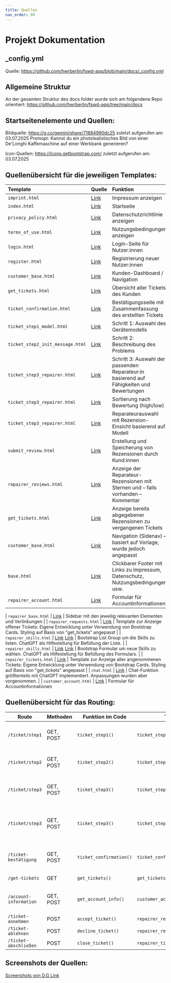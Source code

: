 ```yaml
---
title: Quellen
nav_order: 99
---
```


# Projekt Dokumentation

## _config.yml 

Quelle: https://github.com/hwrberlin/fswd-app/blob/main/docs/_config.yml

## Allgemeine Struktur

An der gesamten Struktur des docs folder wurde sich am folgendene Repo orientiert:
https://github.com/hwrberlin/fswd-app/tree/main/docs



## Startseitenelemente und Quellen:

Bildquelle: https://g.co/gemini/share/71884990dc25 zuletzt aufgerufen am: 03.07.2025
Promopt: Kannst du ein photolealistisches Bild von einer De'Longhi Kaffemaschine auf einer Werkbank generieren?


Icon-Quellen: https://icons.getbootstrap.com/ zuletzt aufgerufen am: 03.07.2025

## Quellenübersicht für die jeweiligen Templates:

| Template                         | Quelle                                                                 | Funktion                                                                                   |
|:--------------------------------|:------------------------------------------------------------------------|:--------------------------------------------------------------------------------------------|
| `imprint.html`                  | [Link](https://chatgpt.com/share/6866576f-daf8-8005-86b5-a1c42e29fb28) | Impressum anzeigen                                                                         |
| `index.html`                    | [Link](https://chatgpt.com/share/6866576f-daf8-8005-86b5-a1c42e29fb28) | Startseite                                                                                 |
| `privacy_policy.html`          | [Link](https://chatgpt.com/share/6866576f-daf8-8005-86b5-a1c42e29fb28) | Datenschutzrichtlinie anzeigen                                                             |
| `terms_of_use.html`            | [Link](https://chatgpt.com/share/6866576f-daf8-8005-86b5-a1c42e29fb28) | Nutzungsbedingungen anzeigen                                                               |
| `login.html`                   | [Link](https://chatgpt.com/share/6866576f-daf8-8005-86b5-a1c42e29fb28) | Login-Seite für Nutzer:innen                                                               |
| `register.html`                | [Link](https://chatgpt.com/share/6866576f-daf8-8005-86b5-a1c42e29fb28) | Registrierung neuer Nutzer:innen                                                           |
| `customer_base.html`           | [Link](https://chatgpt.com/share/6866576f-daf8-8005-86b5-a1c42e29fb28) | Kunden-Dashboard / Navigation                                                              |
| `get_tickets.html`             | [Link](https://chatgpt.com/share/6866576f-daf8-8005-86b5-a1c42e29fb28) | Übersicht aller Tickets des Kunden                                                         |
| `ticket_confirmation.html`     | [Link](https://chatgpt.com/share/6866576f-daf8-8005-86b5-a1c42e29fb28) | Bestätigungsseite mit Zusammenfassung des erstellten Tickets                               |
| `ticket_step1_model.html`      | [Link](https://chatgpt.com/share/6866576f-daf8-8005-86b5-a1c42e29fb28) | Schritt 1: Auswahl des Gerätemodells                                                       |
| `ticket_step2_init_message.html` | [Link](https://chatgpt.com/share/6866576f-daf8-8005-86b5-a1c42e29fb28) | Schritt 2: Beschreibung des Problems                                                       |
| `ticket_step3_repairer.html`   | [Link](https://chatgpt.com/share/6866576f-daf8-8005-86b5-a1c42e29fb28) | Schritt 3: Auswahl der passenden Reparateur:in basierend auf Fähigkeiten und Bewertungen   |
| `ticket_step3_repairer.html`   | [Link](https://chatgpt.com/share/687cc85e-8760-8005-a71a-6fdb9f03e4e6) | Sortierung nach Bewertung (high/low)                                                       |
| `ticket_step3_repairer.html`   | [Link](https://chatgpt.com/share/687cc85e-8760-8005-a71a-6fdb9f03e4e6) | Reparateurauswahl mit Rezension-Einsicht basierend auf Modell                              |
| `submit_review.html`        | [Link](https://chatgpt.com/share/687be667-3568-8005-9ebd-c42d425b8360) | Erstellung und Speicherung von Rezensionen durch Kund:innen                                  |
| `repairer_reviews.html`          | [Link](https://chatgpt.com/share/687cc85e-8760-8005-a71a-6fdb9f03e4e6) | Anzeige der Reparateur-Rezensionen mit Sternen und – falls vorhanden – Kommentar           |
| `get_tickets.html`              | [Link](https://chatgpt.com/share/687be667-3568-8005-9ebd-c42d425b8360) | Anzeige bereits abgegebener Rezensionen zu vergangenen Tickets                                       |
| `customer_base.html`            | [Link](https://chatgpt.com/share/6866576f-daf8-8005-86b5-a1c42e29fb28) | Navigation (Sidenav) – basiert auf Vorlage, wurde jedoch angepasst                                   |
| `base.html`                     | [Link](https://chatgpt.com/share/6866576f-daf8-8005-86b5-a1c42e29fb28) | Clickbarer Footer mit Links zu Impressum, Datenschutz, Nutzungsbedingungen usw.                     |
| `repairer_account.html`         | [Link](https://getbootstrap.com/docs/5.3/forms/overview/) | Formular für Accountinformationen 

| `repairer_base.html`         | [Link](https://www.w3schools.com/howto/howto_css_fixed_sidebar.asp) | Sidebar mit den jeweilig relevanten Elementen und Verlinkungen     |
| `repairer_requests.html`         | [Link](https://getbootstrap.com/docs/5.3/components/card/) | Template zur Anzeige offener Tickets: Eigene Entwicklung unter Verwendung von Bootstrap Cards. Styling auf Basis von "get_tickets" angepasst |
| `repairer_skills.html`         | [Link](https://getbootstrap.com/docs/4.0/components/list-group/) [Link](https://chatgpt.com/share/687cd496-0290-800b-a7a3-4420414825d6)  | Bootstrap List Group um die Skills zu listen. ChatGPT als Hilfestellung für Befüllung der Liste. |
| `repairer_skills.html`         | [Link](https://getbootstrap.com/docs/5.3/forms/overview/) [Link](https://chatgpt.com/share/687cd496-0290-800b-a7a3-4420414825d6)  | Bootstrap Formular um neue Skills zu wählen. ChatGPT als Hilfestellung für Befüllung des Formulars. |
| `repairer_tickets.html`         | [Link](https://getbootstrap.com/docs/5.3/components/card/) | Template zur Anzeige aller angenommenen Tickets: Eigene Entwicklung unter Verwendung von Bootstrap Cards. Styling auf Basis von "get_tickets" angepasst |
| `chat.html`                     | [Link](https://chatgpt.com/share/687cd496-0290-800b-a7a3-4420414825d6) | Chat-Funktion größtenteils mit ChatGPT implementiert. Anpassungen wurden aber vorgenommen. |
| `customer_account.html`         | [Link](https://getbootstrap.com/docs/5.3/forms/overview/) | Formular für Accountinformationen 


## Quellenübersicht für das Routing:

| Route                          | Methoden     | Funktion im Code            | Template                         | Quelle                                                                 | Beschreibung                                                                 |
|-------------------------------|--------------|-----------------------------|----------------------------------|------------------------------------------------------------------------|-------------------------------------------------------------------------------|
| `/ticket/step1`               | GET, POST    | `ticket_step1()`            | `ticket_step1_model.html`        | [ChatGPT](https://chatgpt.com/share/6866576f-daf8-8005-86b5-a1c42e29fb28) | Auswahl eines Gerätemodells, Speichern in Session                            |
| `/ticket/step2`               | GET, POST    | `ticket_step2()`            | `ticket_step2_init_message.html` | [ChatGPT](https://chatgpt.com/share/6866576f-daf8-8005-86b5-a1c42e29fb28) | Eingabe einer Fehlerbeschreibung, Ergänzung der Session                      |
| `/ticket/step3`               | GET, POST    | `ticket_step3()`            | `ticket_step3_repairer.html`     | [ChatGPT](https://chatgpt.com/share/6866576f-daf8-8005-86b5-a1c42e29fb28) | Verwaltung der Session-Daten, Navigation zur Reparateurauswahl               |
| `/ticket/step3`               | GET, POST    | `ticket_step3()`            | `ticket_step3_repairer.html`     | [ChatGPT](https://chatgpt.com/share/687cc85e-8760-8005-a71a-6fdb9f03e4e6) | Auswahl Reparateur:in, Anzeige der Rezensionen, Sortierung nach Bewertung    |
| `/ticket-bestätigung`        | GET, POST    | `ticket_confirmation()`     | `ticket_confirmation.html`       | [ChatGPT](https://chatgpt.com/share/6866576f-daf8-8005-86b5-a1c42e29fb28) | Zusammenfassung & finale Ticketerstellung, Speichern in DB                   |
| `/get-tickets`               | GET          | `get_tickets()`             | `get_tickets.html`               | [ChatGPT](https://chatgpt.com/share/6866576f-daf8-8005-86b5-a1c42e29fb28) | Filterung Tickets & Anzeige  |
| `/account-information`       | GET, POST    | `get_account_info()`        | `customer_account.html`          | [ChatGPT] (hier einfügen link)                                                                     | Anzeige und Bearbeitung der Accountdaten, inkl. Passwortänderung             |
| `/ticket-annehmen`            | POST          | `accept_ticket()`             | `repairer_requets.html`               | [ChatGPT](https://chatgpt.com/share/687cd496-0290-800b-a7a3-4420414825d6) | Tickets akzeptieren
| `/ticket-ablehnen`            | POST          | `decline_ticket()`             | `repairer_requets.html`               | [ChatGPT](https://chatgpt.com/share/687cd496-0290-800b-a7a3-4420414825d6) | Tickets ablehnen
| `/ticket-abschließen`            | POST          | `close_ticket()`             | `repairer_tickets.html`               | [ChatGPT](https://chatgpt.com/share/687cd496-0290-800b-a7a3-4420414825d6) | Tickets schließen



## Screenshots der Quellen:

[Screenshots von D.G Link](https://drive.google.com/drive/folders/1yaMuLX8WIxFJhwy6uMOENw6PvbHgQn-J?usp=drive_link)




